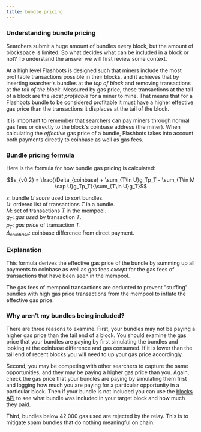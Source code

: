 ```yaml
---
title: bundle pricing
---
```


### Understanding bundle pricing

Searchers submit a huge amount of bundles every block, but the amount of blockspace is limited. So what decides what can be included in a block or not? To understand the answer we will first review some context.

At a high level Flashbots is designed such that miners include the most profitable transactions possible in their blocks, and it achieves that by inserting searcher's bundles at the *top of block* and removing transactions at the *tail of the block*. Measured by gas price, these transactions at the tail of a block are the *least profitable* for a miner to mine. That means that for a Flashbots bundle to be considered profitable it must have a higher effective gas price than the transactions it displaces at the tail of the block.

It is important to remember that searchers can pay miners through normal gas fees or directly to the block's coinbase address (the miner). When calculating the *effective* gas price of a bundle, Flashbots takes into account both payments directly to coinbase as well as gas fees.

### Bundle pricing formula

Here is the formula for how bundle gas pricing is calculated:

$$s_{v0.2} = \frac{\Delta_{coinbase} + \sum_{T\in U}g_Tp_T - \sum_{T\in M \cap U}g_Tp_T}{\sum_{T\in U}g_T}$$

$s$: bundle $U$ _score_ used to sort bundles.  
$U$: ordered list of transactions $T$ in a bundle.  
$M$: set of transactions $T$ in the mempool.  
$g_{T}$: _gas used_ by transaction $T$.  
$p_{T}$: _gas price_ of transaction $T$.  
$\Delta_{coinbase}$: coinbase difference from direct payment.  

### Explanation

This formula derives the effective gas price of the bundle by summing up all payments to coinbase as well as gas fees *except* for the gas fees of transactions that have been seen in the mempool.

The gas fees of mempool transactions are deducted to prevent "stuffing" bundles with high gas price transactions from the mempool to inflate the effective gas price.

### Why aren't my bundles being included?

There are three reasons to examine. First, your bundles may not be paying a higher gas price than the tail end of a block. You should examine the gas price that your bundles are paying by first simulating the bundles and looking at the coinbase difference and gas consumed. If it is lower than the tail end of recent blocks you will need to up your gas price accordingly.

Second, you may be competing with other searchers to capture the same opportunities, and they may be paying a higher gas price than you. Again, check the gas price that your bundles are paying by simulating them first and logging how much you are paying for a particular opportunity in a particular block. Then if your bundle is not included you can use the [blocks API](https://blocks.flashbots.net/) to see what bundle was included in your target block and how much they paid.

Third, bundles below 42,000 gas used are rejected by the relay. This is to mitigate spam bundles that do nothing meaningful on chain.
